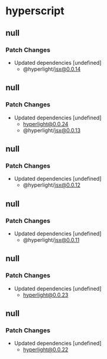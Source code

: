 # hyperscript

## null

### Patch Changes

- Updated dependencies [undefined]
  - @hyperlight/jsx@0.0.14

## null

### Patch Changes

- Updated dependencies [undefined]
  - hyperlight@0.0.24
  - @hyperlight/jsx@0.0.13

## null

### Patch Changes

- Updated dependencies [undefined]
  - @hyperlight/jsx@0.0.12

## null

### Patch Changes

- Updated dependencies [undefined]
  - @hyperlight/jsx@0.0.11

## null

### Patch Changes

- Updated dependencies [undefined]
  - hyperlight@0.0.23

## null

### Patch Changes

- Updated dependencies [undefined]
  - hyperlight@0.0.22
